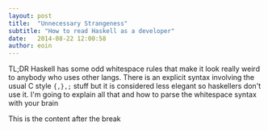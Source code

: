 ```yaml
---
layout: post
title:  "Unnecessary Strangeness"
subtitle: "How to read Haskell as a developer"
date:   2014-08-22 12:00:58
author: eoin
---
```


TL;DR Haskell has some odd whitespace rules that make it look really weird to anybody who uses other langs. There is an explicit syntax involving the usual C style `{,},;` stuff but it is considered less elegant so haskellers don't use it. I'm going to explain all that and how to parse the whitespace syntax with your brain

<!--break-->

This is the content after the break